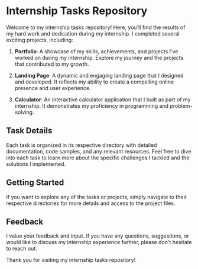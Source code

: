 # Internship Tasks Repository

Welcome to my internship tasks repository! Here, you'll find the results of my hard work and dedication during my internship. I completed several exciting projects, including:

1. **Portfolio**: A showcase of my skills, achievements, and projects I've worked on during my internship. Explore my journey and the projects that contributed to my growth.

2. **Landing Page**: A dynamic and engaging landing page that I designed and developed. It reflects my ability to create a compelling online presence and user experience.

3. **Calculator**: An interactive calculator application that I built as part of my internship. It demonstrates my proficiency in programming and problem-solving.

## Task Details

Each task is organized in its respective directory with detailed documentation, code samples, and any relevant resources. Feel free to dive into each task to learn more about the specific challenges I tackled and the solutions I implemented.

## Getting Started

If you want to explore any of the tasks or projects, simply navigate to their respective directories for more details and access to the project files.

## Feedback

I value your feedback and input. If you have any questions, suggestions, or would like to discuss my internship experience further, please don't hesitate to reach out.

Thank you for visiting my internship tasks repository!
